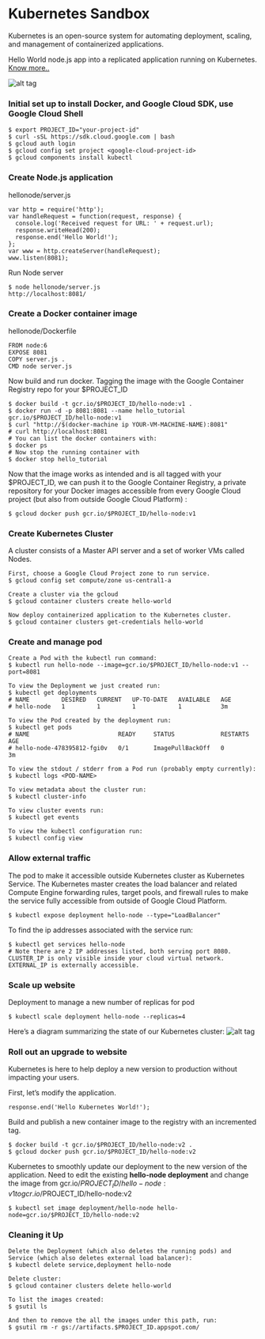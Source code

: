 # Kubernetes Sandbox
Kubernetes is an open-source system for automating deployment, scaling, and management of containerized applications.<br/>

Hello World node.js app into a replicated application running on Kubernetes.
<a href="http://kubernetes.io/docs/hellonode/">Know more..</a>

![alt tag](http://kubernetes.io/images/hellonode/image_1.png)

### Initial set up to install Docker, and Google Cloud SDK, use Google Cloud Shell
```
$ export PROJECT_ID="your-project-id"
$ curl -sSL https://sdk.cloud.google.com | bash
$ gcloud auth login
$ gcloud config set project <google-cloud-project-id>
$ gcloud components install kubectl
```
### Create Node.js application
hellonode/server.js
```
var http = require('http');
var handleRequest = function(request, response) {
  console.log('Received request for URL: ' + request.url);
  response.writeHead(200);
  response.end('Hello World!');
};
var www = http.createServer(handleRequest);
www.listen(8081);
```
Run Node server
```
$ node hellonode/server.js
http://localhost:8081/
```
### Create a Docker container image
hellonode/Dockerfile
```
FROM node:6
EXPOSE 8081
COPY server.js .
CMD node server.js
```
Now build and run docker.
Tagging the image with the Google Container Registry repo for your $PROJECT_ID
```
$ docker build -t gcr.io/$PROJECT_ID/hello-node:v1 .
$ docker run -d -p 8081:8081 --name hello_tutorial gcr.io/$PROJECT_ID/hello-node:v1
$ curl "http://$(docker-machine ip YOUR-VM-MACHINE-NAME):8081"
# curl http://localhost:8081
# You can list the docker containers with:
$ docker ps
# Now stop the running container with
$ docker stop hello_tutorial
```
Now that the image works as intended and is all tagged with your $PROJECT_ID, we can push it to the Google Container Registry, a private repository for your Docker images accessible from every Google Cloud project (but also from outside Google Cloud Platform) :
```
$ gcloud docker push gcr.io/$PROJECT_ID/hello-node:v1
```
### Create Kubernetes Cluster
A cluster consists of a Master API server and a set of worker VMs called Nodes.
```
First, choose a Google Cloud Project zone to run service.
$ gcloud config set compute/zone us-central1-a

Create a cluster via the gcloud
$ gcloud container clusters create hello-world

Now deploy containerized application to the Kubernetes cluster.
$ gcloud container clusters get-credentials hello-world
```
### Create and manage pod
```
Create a Pod with the kubectl run command:
$ kubectl run hello-node --image=gcr.io/$PROJECT_ID/hello-node:v1 --port=8081

To view the Deployment we just created run:
$ kubectl get deployments
# NAME         DESIRED   CURRENT   UP-TO-DATE   AVAILABLE   AGE
# hello-node   1         1         1            1           3m

To view the Pod created by the deployment run:
$ kubectl get pods
# NAME                         READY     STATUS             RESTARTS   AGE
# hello-node-478395812-fgi0v   0/1       ImagePullBackOff   0          3m

To view the stdout / stderr from a Pod run (probably empty currently):
$ kubectl logs <POD-NAME>

To view metadata about the cluster run:
$ kubectl cluster-info

To view cluster events run:
$ kubectl get events

To view the kubectl configuration run:
$ kubectl config view
```
### Allow external traffic
The pod to make it accessible outside Kubernetes cluster as Kubernetes Service.
The Kubernetes master creates the load balancer and related Compute Engine forwarding rules, target pools, and firewall rules to make the service fully accessible from outside of Google Cloud Platform.
```
$ kubectl expose deployment hello-node --type="LoadBalancer"
```
To find the ip addresses associated with the service run:
```
$ kubectl get services hello-node
# Note there are 2 IP addresses listed, both serving port 8080. CLUSTER_IP is only visible inside your cloud virtual network. EXTERNAL_IP is externally accessible.
```
### Scale up website
Deployment to manage a new number of replicas for pod
```
$ kubectl scale deployment hello-node --replicas=4
```
Here’s a diagram summarizing the state of our Kubernetes cluster:
![alt tag](http://kubernetes.io/images/hellonode/image_13.png)

### Roll out an upgrade to website
Kubernetes is here to help deploy a new version to production without impacting your users.

First, let’s modify the application.
```
response.end('Hello Kubernetes World!');
```
Build and publish a new container image to the registry with an incremented tag.
```
$ docker build -t gcr.io/$PROJECT_ID/hello-node:v2 .
$ gcloud docker push gcr.io/$PROJECT_ID/hello-node:v2
```
Kubernetes to smoothly update our deployment to the new version of the application.
Need to edit the existing <b>hello-node deployment</b> and change the image from gcr.io/$PROJECT_ID/hello-node:v1 to gcr.io/$PROJECT_ID/hello-node:v2
```
$ kubectl set image deployment/hello-node hello-node=gcr.io/$PROJECT_ID/hello-node:v2
```

### Cleaning it Up
```
Delete the Deployment (which also deletes the running pods) and Service (which also deletes external load balancer):
$ kubectl delete service,deployment hello-node

Delete cluster:
$ gcloud container clusters delete hello-world

To list the images created:
$ gsutil ls

And then to remove the all the images under this path, run:
$ gsutil rm -r gs://artifacts.$PROJECT_ID.appspot.com/
```

